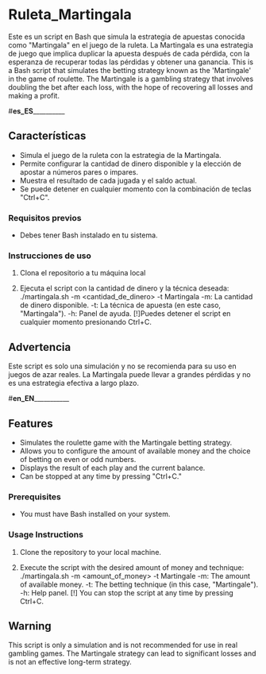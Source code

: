 # Ruleta_Martingala

Este es un script en Bash que simula la estrategia de apuestas conocida como "Martingala" en el juego de la ruleta. La Martingala es una estrategia de juego que implica duplicar la apuesta después de cada pérdida, con la esperanza de recuperar todas las pérdidas y obtener una ganancia.
This is a Bash script that simulates the betting strategy known as the 'Martingale' in the game of roulette. The Martingale is a gambling strategy that involves doubling the bet after each loss, with the hope of recovering all losses and making a profit.

#__es_ES____________
## Características

- Simula el juego de la ruleta con la estrategia de la Martingala.
- Permite configurar la cantidad de dinero disponible y la elección de apostar a números pares o impares.
- Muestra el resultado de cada jugada y el saldo actual.
- Se puede detener en cualquier momento con la combinación de teclas "Ctrl+C".

### Requisitos previos

- Debes tener Bash instalado en tu sistema.

### Instrucciones de uso

1. Clona el repositorio a tu máquina local
  
2. Ejecuta el script con la cantidad de dinero y la técnica deseada:
./martingala.sh -m <cantidad_de_dinero> -t Martingala
-m: La cantidad de dinero disponible.
-t: La técnica de apuesta (en este caso, "Martingala").
-h: Panel de ayuda.
[!]Puedes detener el script en cualquier momento presionando Ctrl+C.

## Advertencia

Este script es solo una simulación y no se recomienda para su uso en juegos de azar reales. La Martingala puede llevar a grandes pérdidas y no es una estrategia efectiva a largo plazo.


#__en_EN_____________
## Features

- Simulates the roulette game with the Martingale betting strategy.
- Allows you to configure the amount of available money and the choice of betting on even or odd numbers.
- Displays the result of each play and the current balance.
- Can be stopped at any time by pressing "Ctrl+C."

### Prerequisites

- You must have Bash installed on your system.

### Usage Instructions

1. Clone the repository to your local machine.

2. Execute the script with the desired amount of money and technique:
./martingala.sh -m <amount_of_money> -t Martingale
-m: The amount of available money.
-t: The betting technique (in this case, "Martingale").
-h: Help panel.
[!] You can stop the script at any time by pressing Ctrl+C.

## Warning
This script is only a simulation and is not recommended for use in real gambling games. The Martingale strategy can lead to significant losses and is not an effective long-term strategy.
